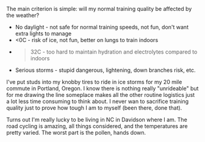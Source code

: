 The main criterion is simple: will my normal training quality be affected by the weather?

- No daylight - not safe for normal training speeds, not fun, don't want extra lights to manage
- <0C - risk of ice, not fun, better on lungs to train indoors
- >32C  - too hard to maintain hydration and electrolytes compared to indoors
- Serious storms - stupid dangerous, lightening, down branches risk, etc.

I've put studs into my knobby tires to ride in ice storms for my 20 mile commute in Portland, Oregon. I know there is nothing really "unrideable" but for me drawing the line someplace makes all the other routine logistics just a lot less time consuming to think about. I never wan to sacrifice training quality just to prove how tough I am to myself (been there, done that).

Turns out I'm really lucky to be living in NC in Davidson where I am. The road cycling is amazing, all things considered, and the temperatures are pretty varied. The worst part is the pollen, hands down.